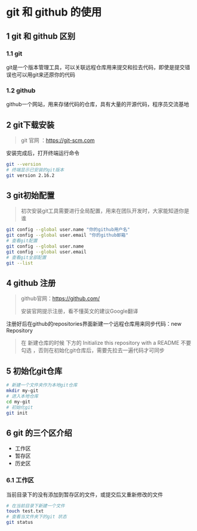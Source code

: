 # git 和 github 的使用

## 1 git 和 github 区别

### 1.1 git

git是一个版本管理工具，可以关联远程仓库用来提交和拉去代码，即使是提交错误也可以用git来还原你的代码

### 1.2 github

github一个网站，用来存储代码的仓库，具有大量的开源代码，程序员交流基地

## 2 git下载安装

> git 官网 ：https://git-scm.com

安装完成后，打开终端运行命令

```bash
git --version
# 终端显示已安装的git版本
git version 2.16.2
```

## 3 git初始配置

> 初次安装git工具需要进行全局配置，用来在团队开发时，大家能知道你是谁

```bash
git config --global user.name "你的github用户名"    
git config --global user.email "你的github邮箱"
# 查看git配置
git config --global user.name   
git config --global user.email 
# 查看git全部配置
git --list
```

## 4 github 注册

> github官网：https://github.com/
>
> 安装官网提示注册，看不懂英文的建议Google翻译

注册好后在github的repositories界面新建一个远程仓库用来同步代码：new Repository

> 在 新建仓库的时候 下方的 Initialize this repository with a README 不要勾选 ，否则在初始化git仓库后，需要先拉去一遍代码才可同步

## 5 初始化git仓库

```bash
# 新建一个文件夹作为本地git仓库
mkdir my-git
# 进入本地仓库
cd my-git
# 初始化git
git init
```

## 6 git 的三个区介绍

- 工作区
- 暂存区
- 历史区

### 6.1 工作区

当前目录下的没有添加到暂存区的文件，或提交后又重新修改的文件

```bash
# 在当前目录下新建一个文件
touch test.txt
# 查看当文件夹下的git 状态
git status

```



